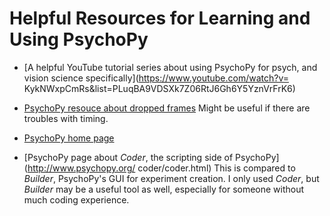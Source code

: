 # Helpful Resources for Learning and Using PsychoPy

- [A helpful YouTube tutorial series about using PsychoPy for psych, 
and vision science specifically](https://www.youtube.com/watch?v=
KykNWxpCmRs&list=PLuqBA9VDSXk7Z06RtJ6Gh6Y5YznVrFrK6)

- [PsychoPy resouce about dropped frames](http://www.psychopy.org/general/timing/detectingFrameDrops.html) 
Might be useful if there are troubles with timing.

- [PsychoPy home page](http://www.psychopy.org/)

- [PsychoPy page about _Coder_, the scripting side of PsychoPy](http://www.psychopy.org/
coder/coder.html)
This is compared to _Builder_, PsychoPy's GUI for experiment creation. I 
only used _Coder_, but _Builder_ may be a useful tool as well, especially
for someone without much coding experience.

